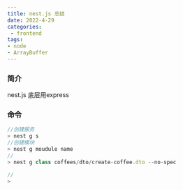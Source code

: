 ```yaml
---
title: nest.js 总结
date: 2022-4-29
categories: 
 - frontend
tags:
- node
- ArrayBuffer
---
```


### 简介
nest.js 底层用express

 ### 命令
```js
//创建服务
> nest g s
//创建模块
> nest g moudule name
//
> nest g class coffees/dto/create-coffee.dto --no-spec

//
> 

```